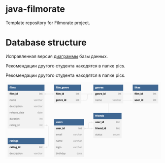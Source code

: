 # java-filmorate
Template repository for Filmorate project.

# Database structure
Исправленная версия [диаграммы](https://dbdiagram.io/d/63629c7fc9abfc61116fdd8a) базы данных.

Рекомендации другого студента находятся в папке pics.

Рекомендации другого студента находятся в папке pics.

![pic1](./pics/table.png)